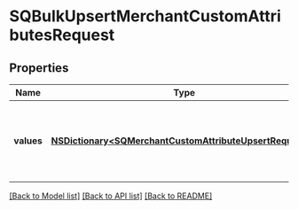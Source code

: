 # SQBulkUpsertMerchantCustomAttributesRequest

## Properties
Name | Type | Description | Notes
------------ | ------------- | ------------- | -------------
**values** | [**NSDictionary&lt;SQMerchantCustomAttributeUpsertRequest&gt;***](SQMerchantCustomAttributeUpsertRequest.md) | A map containing 1 to 25 individual upsert requests. For each request, provide an arbitrary ID that is unique for this &#x60;BulkUpsertMerchantCustomAttributes&#x60; request and the information needed to create or update a custom attribute. | 

[[Back to Model list]](../README.md#documentation-for-models) [[Back to API list]](../README.md#documentation-for-api-endpoints) [[Back to README]](../README.md)


